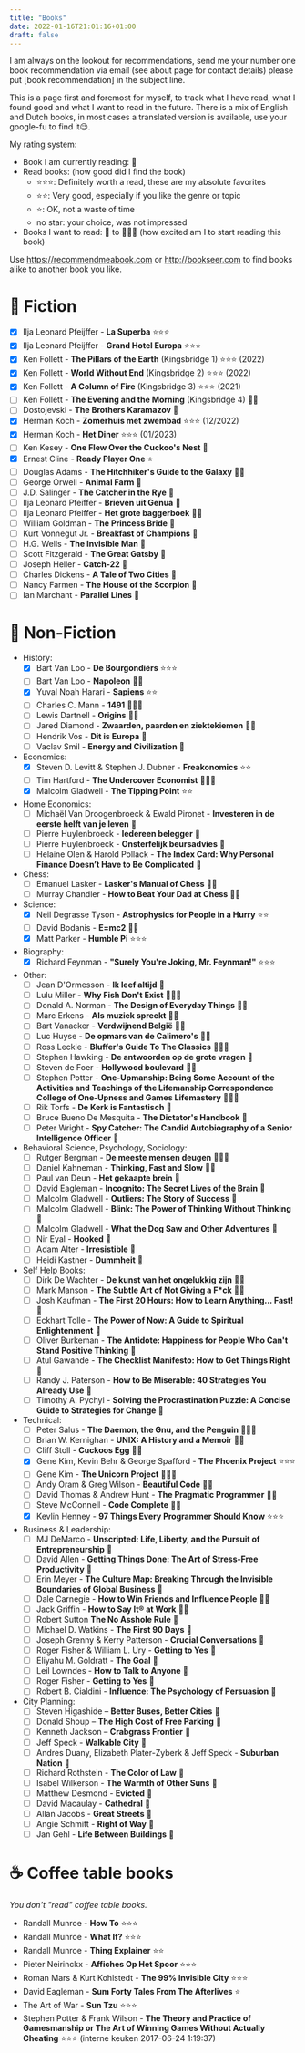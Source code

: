 ```yaml
---
title: "Books"
date: 2022-01-16T21:01:16+01:00
draft: false
---
```


I am always on the lookout for recommendations, send me your number one book recommendation via email (see about page for contact details) please put [book recommendation] in the subject line.

This is a page first and foremost for myself, to track what I have read, what I found good and what I want to read in the future. There is a mix of English and Dutch books, in most cases a translated version is available, use your google-fu to find it😉.

My rating system:

- Book I am currently reading: 🦉
- Read books: (how good did I find the book)
  - ⭐⭐⭐: Definitely worth a read, these are my absolute favorites
  - ⭐⭐: Very good, especially if you like the genre or topic
  - ⭐: OK, not a waste of time
  - no star: your choice, was not impressed
- Books I want to read: 📖 to 📖📖📖 (how excited am I to start reading this book)

Use https://recommendmeabook.com or http://bookseer.com to find books alike to another book you like.

# 🐉 Fiction

- [x] Ilja Leonard Pfeijffer - **La Superba** ⭐⭐⭐ 
- [x] Ilja Leonard Pfeijffer - **Grand Hotel Europa** ⭐⭐⭐
- [x] Ken Follett - **The Pillars of the Earth** (Kingsbridge 1) ⭐⭐⭐ (2022)
- [x] Ken Follett - **World Without End** (Kingsbridge 2) ⭐⭐⭐ (2022)
- [x] Ken Follett - **A Column of Fire** (Kingsbridge 3) ⭐⭐⭐ (2021)
- [ ] Ken Follett - **The Evening and the Morning** (Kingsbridge 4) 📖📖
- [ ] Dostojevski - **The Brothers Karamazov** 📖
- [x] Herman Koch - **Zomerhuis met zwembad** ⭐⭐⭐ (12/2022)
- [x] Herman Koch - **Het Diner** ⭐️⭐️⭐️ (01/2023)
- [ ] Ken Kesey - **One Flew Over the Cuckoo's Nest** 📖
- [x] Ernest Cline - **Ready Player One** ⭐
- [ ] Douglas Adams - **The Hitchhiker's Guide to the Galaxy** 📖📖
- [ ] George Orwell - **Animal Farm** 📖
- [ ] J.D. Salinger - **The Catcher in the Rye** 📖
- [ ] Ilja Leonard Pfeiffer - **Brieven uit Genua** 🦉
- [ ] Ilja Leonard Pfeiffer - **Het grote baggerboek** 📖📖
- [ ] William Goldman - **The Princess Bride** 📖
- [ ] Kurt Vonnegut Jr. - **Breakfast of Champions** 📖
- [ ] H.G. Wells - **The Invisible Man** 📖
- [ ] Scott Fitzgerald - **The Great Gatsby** 📖
- [ ] Joseph Heller - **Catch-22** 📖
- [ ] Charles Dickens - **A Tale of Two Cities** 📖
- [ ] Nancy Farmen - **The House of the Scorpion** 📖
- [ ] Ian Marchant - **Parallel Lines** 📖

# 📜 Non-Fiction

- History:
  - [x] Bart Van Loo - **De Bourgondiërs** ⭐⭐⭐
  - [ ] Bart Van Loo - **Napoleon** 📖📖
  - [x] Yuval Noah Harari - **Sapiens** ⭐⭐
  - [ ] Charles C. Mann - **1491** 📖📖📖
  - [ ] Lewis Dartnell - **Origins** 📖📖
  - [ ] Jared Diamond - **Zwaarden, paarden en ziektekiemen** 📖📖
  - [ ] Hendrik Vos - **Dit is Europa** 📖
  - [ ] Vaclav Smil - **Energy and Civilization** 📖
- Economics:
  - [x] Steven D. Levitt & Stephen J. Dubner - **Freakonomics** ⭐⭐
  - [ ] Tim Hartford - **The Undercover Economist** 📖📖📖
  - [x] Malcolm Gladwell - **The Tipping Point** ⭐⭐
- Home Economics:
  - [ ] Michaël Van Droogenbroeck & Ewald Pironet - **Investeren in de eerste helft van je leven** 📖
  - [ ] Pierre Huylenbroeck - **Iedereen belegger** 📖
  - [ ] Pierre Huylenbroeck - **Onsterfelijk beursadvies** 📖
  - [ ] Helaine Olen & Harold Pollack - **The Index Card: Why Personal Finance Doesn’t Have to Be Complicated** 📖
- Chess:
  - [ ] Emanuel Lasker - **Lasker's Manual of Chess** 📖📖
  - [ ] Murray Chandler - **How to Beat Your Dad at Chess** 📖📖
- Science:
  - [x] Neil Degrasse Tyson - **Astrophysics for People in a Hurry** ⭐⭐
  - [ ] David Bodanis - **E=mc2** 📖📖
  - [x] Matt Parker - **Humble Pi** ⭐⭐⭐
- Biography:
  - [x] Richard Feynman - **"Surely You're Joking, Mr. Feynman!"** ⭐⭐⭐
- Other:
  - [ ] Jean D'Ormesson - **Ik leef altijd** 🦉
  - [ ] Lulu Miller - **Why Fish Don't Exist** 📖📖📖
  - [ ] Donald A. Norman - **The Design of Everyday Things** 📖📖
  - [ ] Marc Erkens - **Als muziek spreekt** 📖📖
  - [ ] Bart Vanacker - **Verdwijnend België** 📖📖
  - [ ] Luc Huyse - **De opmars van de Calimero's** 📖📖
  - [ ] Ross Leckie - **Bluffer's Guide To The Classics** 📖📖📖
  - [ ] Stephen Hawking - **De antwoorden op de grote vragen** 📖
  - [ ] Steven de Foer - **Hollywood boulevard** 📖📖
  - [ ] Stephen Potter - **One-Upmanship: Being Some Account of the Activities and Teachings of the Lifemanship Correspondence College of One-Upness and Games Lifemastery** 📖📖📖
  - [ ] Rik Torfs - **De Kerk is Fantastisch** 📖
  - [ ] Bruce Bueno De Mesquita - **The Dictator's Handbook** 📖
  - [ ] Peter Wright - **Spy Catcher: The Candid Autobiography of a Senior Intelligence Officer** 📖
- Behavioral Science, Psychology, Sociology:
  - [ ] Rutger Bergman - **De meeste mensen deugen** 📖📖📖
  - [ ] Daniel Kahneman - **Thinking, Fast and Slow** 📖📖
  - [ ] Paul van Deun - **Het gekaapte brein** 📖
  - [ ] David Eagleman - **Incognito: The Secret Lives of the Brain** 📖
  - [ ] Malcolm Gladwell - **Outliers: The Story of Success** 📖
  - [ ] Malcolm Gladwell - **Blink: The Power of Thinking Without Thinking** 📖
  - [ ] Malcolm Gladwell - **What the Dog Saw and Other Adventures** 📖
  - [ ] Nir Eyal - **Hooked** 📖
  - [ ] Adam Alter - **Irresistible** 📖
  - [ ] Heidi Kastner - **Dummheit** 📖
- Self Help Books:
  - [ ] Dirk De Wachter - **De kunst van het ongelukkig zijn** 📖📖
  - [ ] Mark Manson - **The Subtle Art of Not Giving a F\*ck** 📖📖
  - [ ] Josh Kaufman - **The First 20 Hours: How to Learn Anything... Fast!** 📖
  - [ ] Eckhart Tolle - **The Power of Now: A Guide to Spiritual Enlightenment** 📖
  - [ ] Oliver Burkeman - **The Antidote: Happiness for People Who Can't Stand Positive Thinking** 📖
  - [ ] Atul Gawande - **The Checklist Manifesto: How to Get Things Right** 📖
  - [ ] Randy J. Paterson - **How to Be Miserable: 40 Strategies You Already Use** 📖
  - [ ] Timothy A. Pychyl - **Solving the Procrastination Puzzle: A Concise Guide to Strategies for Change** 📖
- Technical:
  - [ ] Peter Salus - **The Daemon, the Gnu, and the Penguin** 📖📖📖
  - [ ] Brian W. Kernighan - **UNIX: A History and a Memoir** 📖📖
  - [ ] Cliff Stoll - **Cuckoos Egg** 📖📖
  - [x] Gene Kim, Kevin Behr & George Spafford - **The Phoenix Project** ⭐⭐⭐
  - [ ] Gene Kim - **The Unicorn Project** 📖📖📖
  - [ ] Andy Oram & Greg Wilson - **Beautiful Code** 📖📖
  - [ ] David Thomas & Andrew Hunt - **The Pragmatic Programmer** 📖📖
  - [ ] Steve McConnell - **Code Complete** 📖📖
  - [x] Kevlin Henney - **97 Things Every Programmer Should Know** ⭐⭐⭐
- Business & Leadership:
  - [ ] MJ DeMarco - **Unscripted: Life, Liberty, and the Pursuit of Entrepreneurship** 📖
  - [ ] David Allen - **Getting Things Done: The Art of Stress-Free Productivity** 📖
  - [ ] Erin Meyer - **The Culture Map: Breaking Through the Invisible Boundaries of Global Business** 📖
  - [ ] Dale Carnegie - **How to Win Friends and Influence People** 📖📖
  - [ ] Jack Griffin - **How to Say It® at Work** 📖📖
  - [ ] Robert Sutton **The No Asshole Rule** 📖
  - [ ] Michael D. Watkins - **The First 90 Days** 📖
  - [ ] Joseph Grenny & Kerry Patterson - **Crucial Conversations** 📖
  - [ ] Roger Fisher & William L. Ury - **Getting to Yes** 📖
  - [ ] Eliyahu M. Goldratt - **The Goal** 📖
  - [ ] Leil Lowndes - **How to Talk to Anyone** 📖
  - [ ] Roger Fisher - **Getting to Yes** 📖
  - [ ] Robert B. Cialdini - **Influence: The Psychology of Persuasion** 📖
- City Planning:
  - [ ] Steven Higashide – **Better Buses, Better Cities** 📖
  - [ ] Donald Shoup – **The High Cost of Free Parking** 📖
  - [ ] Kenneth Jackson – **Crabgrass Frontier** 📖
  - [ ] Jeff Speck - **Walkable City** 📖
  - [ ] Andres Duany, Elizabeth Plater-Zyberk & Jeff Speck - **Suburban Nation** 📖
  - [ ] Richard Rothstein - **The Color of Law** 📖
  - [ ] Isabel Wilkerson - **The Warmth of Other Suns** 📖
  - [ ] Matthew Desmond - **Evicted** 📖
  - [ ] David Macaulay - **Cathedral** 📖
  - [ ] Allan Jacobs - **Great Streets** 📖
  - [ ] Angie Schmitt - **Right of Way** 📖
  - [ ] Jan Gehl - **Life Between Buildings** 📖

# ☕ Coffee table books

_You don't "read" coffee table books._

- Randall Munroe - **How To** ⭐⭐⭐
- Randall Munroe - **What If?** ⭐⭐⭐
- Randall Munroe - **Thing Explainer** ⭐⭐
- Pieter Neirinckx - **Affiches Op Het Spoor** ⭐⭐⭐
- Roman Mars & Kurt Kohlstedt - **The 99% Invisible City** ⭐⭐⭐
- David Eagleman - **Sum Forty Tales From The Afterlives** ⭐
- The Art of War - **Sun Tzu** ⭐⭐⭐
- Stephen Potter & Frank Wilson - **The Theory and Practice of Gamesmanship or The Art of Winning Games Without Actually Cheating** ⭐⭐⭐ (interne keuken 2017-06-24 1:19:37)
